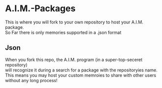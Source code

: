 # A.I.M.-Packages
This is where you will fork to your own repository to host your A.I.M. package.  
So Far there is only memories supported in a .json format
## Json
When you fork this repo, the A.I.M. program (in a super-top-seceret repository)  
will recognize it during a search for a package with the repositoryies name.  
This means you may host your custom memroies to share with other users without any long process!
